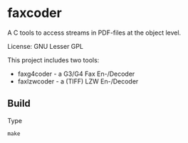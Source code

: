 # faxcoder

A C tools to access streams in PDF-files at the object level.

License: GNU Lesser GPL

This project includes two tools: 
 * faxg4coder - a G3/G4 Fax En-/Decoder
 * faxlzwcoder - a (TIFF) LZW En-/Decoder

## Build

Type
```shell
make
```
